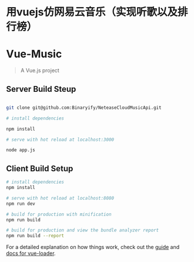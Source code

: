 # 用vuejs仿网易云音乐（实现听歌以及排行榜）

# Vue-Music

> A Vue.js project

## Server Build Steup

``` bash

git clone git@github.com:Binaryify/NeteaseCloudMusicApi.git

# install dependencies

npm install

# serve with hot reload at localhost:3000

node app.js

```

## Client Build Setup

``` bash
# install dependencies
npm install

# serve with hot reload at localhost:8080
npm run dev

# build for production with minification
npm run build

# build for production and view the bundle analyzer report
npm run build --report
```

For a detailed explanation on how things work, check out the [guide](http://vuejs-templates.github.io/webpack/) and [docs for vue-loader](http://vuejs.github.io/vue-loader).


